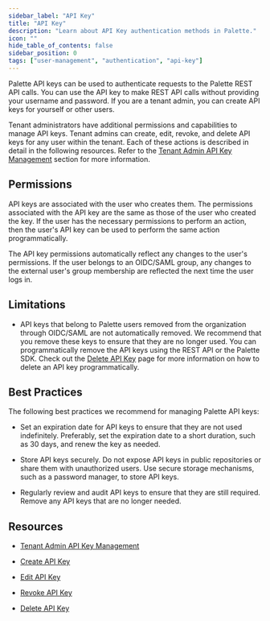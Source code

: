 ```yaml
---
sidebar_label: "API Key"
title: "API Key"
description: "Learn about API Key authentication methods in Palette."
icon: ""
hide_table_of_contents: false
sidebar_position: 0
tags: ["user-management", "authentication", "api-key"]
---
```


Palette API keys can be used to authenticate requests to the Palette REST API calls. You can use the API key to make
REST API calls without providing your username and password. If you are a tenant admin, you can create API keys for
yourself or other users.

Tenant administrators have additional permissions and capabilities to manage API keys. Tenant admins can create, edit,
revoke, and delete API keys for any user within the tenant. Each of these actions is described in detail in the
following resources. Refer to the [Tenant Admin API Key Management](../../../tenant-settings/api-key-management.md)
section for more information.

## Permissions

API keys are associated with the user who creates them. The permissions associated with the API key are the same as
those of the user who created the key. If the user has the necessary permissions to perform an action, then the user's
API key can be used to perform the same action programmatically.

The API key permissions automatically reflect any changes to the user's permissions. If the user belongs to an OIDC/SAML
group, any changes to the external user's group membership are reflected the next time the user logs in.

## Limitations

- API keys that belong to Palette users removed from the organization through OIDC/SAML are not automatically removed.
  We recommend that you remove these keys to ensure that they are no longer used. You can programmatically remove the
  API keys using the REST API or the Palette SDK. Check out the [Delete API Key](./delete-api-key.md) page for more
  information on how to delete an API key programmatically.

## Best Practices

The following best practices we recommend for managing Palette API keys:

- Set an expiration date for API keys to ensure that they are not used indefinitely. Preferably, set the expiration date
  to a short duration, such as 30 days, and renew the key as needed.

- Store API keys securely. Do not expose API keys in public repositories or share them with unauthorized users. Use
  secure storage mechanisms, such as a password manager, to store API keys.

- Regularly review and audit API keys to ensure that they are still required. Remove any API keys that are no longer
  needed.

## Resources

- [Tenant Admin API Key Management](../../../tenant-settings/api-key-management.md)

- [Create API Key](create-api-key.md)

- [Edit API Key](modify-api-key.md)

- [Revoke API Key](revoke-api-key.md)

- [Delete API Key](delete-api-key.md)
